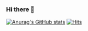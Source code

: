 ### Hi there 👋
[![Anurag's GitHub stats](https://github-readme-stats.vercel.app/api?username=KYHK&count_private=true)](https://github.com/anuraghazra/github-readme-stats)
[![Hits](https://hits.seeyoufarm.com/api/count/incr/badge.svg?url=https://github.com/KYHK)](https://github.com/KYHK) 
